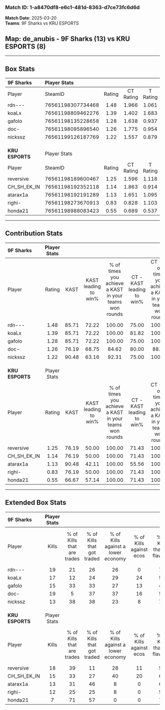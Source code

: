 ### Match ID: 1-a8470df8-e6c1-481d-8363-d7ce73fc6d6d  
**Match Date**: 2025-03-20  
**Teams**: 9F Sharks vs KRU ESPORTS  

## **Map**: de_anubis - 9F Sharks (13) vs KRU ESPORTS (8)  
---  

## Box Stats  

| **9F Sharks**   | Player Stats      |        |           |          |       |      |       |         |        |      |     |
| :- | :- | :-: | :-: | :-: | :-: | :-: | :-: | :-: | :-: | :-: | :-: |
| Player          | SteamID           | Rating | CT Rating | T Rating | KAST  | ADR  | Kills | Assists | Deaths | K/D  | HS% |
| rdn---          | 76561198307734468 |  1.48  |   1.966   |  1.061   | 85.71 | 94.7 |  19   |    7    |   13   | 1.46 | 47  |
| koaLx           | 76561198809462276 |  1.39  |   1.402   |  1.683   | 85.71 | 80.5 |  17   |    6    |   11   | 1.55 | 47  |
| gafolo          | 76561198135228658 |  1.28  |   1.638   |  0.937   | 85.71 | 87.9 |  15   |    6    |   13   | 1.15 | 53  |
| doc-            | 76561198095896540 |  1.26  |   1.775   |  0.954   | 76.19 | 84.0 |  19   |    5    |   17   | 1.12 | 47  |
| nickssz         | 76561199126187769 |  1.22  |   1.557   |  0.879   | 90.48 | 65.4 |  13   |    6    |   11   | 1.18 | 23  |
|                 |                   |        |           |          |       |      |       |         |        |      |     |
|                 |                   |        |           |          |       |      |       |         |        |      |     |
|                 |                   |        |           |          |       |      |       |         |        |      |     |
| **KRU ESPORTS** | Player Stats      |        |           |          |       |      |       |         |        |      |     |
| Player          | SteamID           | Rating | CT Rating | T Rating | KAST  | ADR  | Kills | Assists | Deaths | K/D  | HS% |
| reversive       | 76561198189600467 |  1.25  |   1.596   |  1.118   | 76.19 | 81.6 |  18   |    7    |   16   | 1.13 | 38  |
| CH_SH_EK_IN     | 76561198192352118 |  1.14  |   1.863   |  0.914   | 76.19 | 84.0 |  15   |    9    |   16   | 0.94 | 53  |
| atarax1a        | 76561198192191289 |  1.13  |   1.651   |  1.095   | 90.48 | 79.2 |  13   |    5    |   16   | 0.81 | 23  |
| righi-          | 76561198273670913 |  0.83  |   0.828   |  1.103   | 76.19 | 60.6 |  12   |    2    |   19   | 0.63 | 50  |
| honda21         | 76561198988083423 |  0.55  |   0.689   |  0.537   | 66.67 | 35.0 |   7   |    2    |   16   | 0.44 | 71  |
---  

## Contribution Stats  

| **9F Sharks**   | Player Stats |       |                      |                                                        |                           |                                                             |                          |                                                            |
| :- | :-: | :-: | :-: | :-: | :-: | :-: | :-: | :-: |
| Player          |    Rating    | KAST  | KAST leading to win% | % of times you achieve a KAST in your teams won rounds | CT - KAST leading to win% | CT - % of times you achieve a KAST in your teams won rounds | T - KAST leading to win% | T - % of times you achieve a KAST in your teams won rounds |
| rdn---          |     1.48     | 85.71 |        72.22         |                         100.00                         |           75.00           |                           100.00                            |          66.67           |                           100.00                           |
| koaLx           |     1.39     | 85.71 |        72.22         |                         100.00                         |           81.82           |                           100.00                            |          57.14           |                           100.00                           |
| gafolo          |     1.28     | 85.71 |        72.22         |                         100.00                         |           75.00           |                           100.00                            |          66.67           |                           100.00                           |
| doc-            |     1.26     | 76.19 |        68.75         |                         84.62                          |           80.00           |                            88.89                            |          50.00           |                           75.00                            |
| nickssz         |     1.22     | 90.48 |        63.16         |                         92.31                          |           75.00           |                           100.00                            |          42.86           |                           75.00                            |
|                 |              |       |                      |                                                        |                           |                                                             |                          |                                                            |
|                 |              |       |                      |                                                        |                           |                                                             |                          |                                                            |
|                 |              |       |                      |                                                        |                           |                                                             |                          |                                                            |
| **KRU ESPORTS** | Player Stats |       |                      |                                                        |                           |                                                             |                          |                                                            |
| Player          |    Rating    | KAST  | KAST leading to win% | % of times you achieve a KAST in your teams won rounds | CT - KAST leading to win% | CT - % of times you achieve a KAST in your teams won rounds | T - KAST leading to win% | T - % of times you achieve a KAST in your teams won rounds |
| reversive       |     1.25     | 76.19 |        50.00         |                         100.00                         |           71.43           |                           100.00                            |          33.33           |                           100.00                           |
| CH_SH_EK_IN     |     1.14     | 76.19 |        50.00         |                         100.00                         |           71.43           |                           100.00                            |          33.33           |                           100.00                           |
| atarax1a        |     1.13     | 90.48 |        42.11         |                         100.00                         |           55.56           |                           100.00                            |          30.00           |                           100.00                           |
| righi-          |     0.83     | 76.19 |        50.00         |                         100.00                         |           71.43           |                           100.00                            |          33.33           |                           100.00                           |
| honda21         |     0.55     | 66.67 |        57.14         |                         100.00                         |           71.43           |                           100.00                            |          42.86           |                           100.00                           |
---  

## Extended Box Stats  

| **9F Sharks**   | Player Stats |                            |                            |                                    |                         |                              |                                 |        |                             |                                     |                          |                               |                            |
| :- | :-: | :-: | :-: | :-: | :-: | :-: | :-: | :-: | :-: | :-: | :-: | :-: | :-: |
| Player          |    Kills     | % of Kills that are trades | % of Kills that got traded | % of Kills against a lower economy | % of Kills against ecos | % of Kills that are flawless | % of Kills that are close duels | Deaths | % of Deaths that get traded | % of Deaths against a lower economy | % of Deaths against ecos | % of Deaths that are flawless | % of Deaths that are close |
| rdn---          |      19      |             21             |             26             |                 26                 |            0            |              74              |                5                |   13   |             31              |                 15                  |            0             |              62               |             15             |
| koaLx           |      17      |             12             |             24             |                 29                 |           24            |              53              |                6                |   11   |             45              |                  9                  |            0             |              55               |             0              |
| gafolo          |      15      |             33             |             33             |                 27                 |           13            |              47              |                7                |   13   |             15              |                  8                  |            0             |              38               |             15             |
| doc-            |      19      |             5              |             37             |                 37                 |           16            |              58              |               16                |   17   |             35              |                 18                  |            6             |              71               |             6              |
| nickssz         |      13      |             38             |             38             |                 23                 |            8            |              77              |                0                |   11   |             18              |                 27                  |            9             |              64               |             0              |
|                 |              |                            |                            |                                    |                         |                              |                                 |        |                             |                                     |                          |                               |                            |
|                 |              |                            |                            |                                    |                         |                              |                                 |        |                             |                                     |                          |                               |                            |
|                 |              |                            |                            |                                    |                         |                              |                                 |        |                             |                                     |                          |                               |                            |
| **KRU ESPORTS** | Player Stats |                            |                            |                                    |                         |                              |                                 |        |                             |                                     |                          |                               |                            |
| Player          |    Kills     | % of Kills that are trades | % of Kills that got traded | % of Kills against a lower economy | % of Kills against ecos | % of Kills that are flawless | % of Kills that are close duels | Deaths | % of Deaths that get traded | % of Deaths against a lower economy | % of Deaths against ecos | % of Deaths that are flawless | % of Deaths that are close |
| reversive       |      18      |             39             |             11             |                 28                 |           11            |              50              |                0                |   16   |             19              |                  6                  |            0             |              56               |             6              |
| CH_SH_EK_IN     |      15      |             33             |             27             |                 40                 |           20            |              60              |                7                |   16   |             44              |                  6                  |            0             |              50               |             13             |
| atarax1a        |      13      |             31             |             46             |                 8                  |            0            |              69              |                8                |   16   |             50              |                 13                  |            0             |              75               |             6              |
| righi-          |      12      |             25             |             25             |                 8                  |            0            |              50              |               17                |   19   |             32              |                 11                  |            0             |              63               |             5              |
| honda21         |      7       |             71             |             57             |                 0                  |            0            |              71              |               14                |   16   |             13              |                 13                  |            0             |              63               |             6              |

